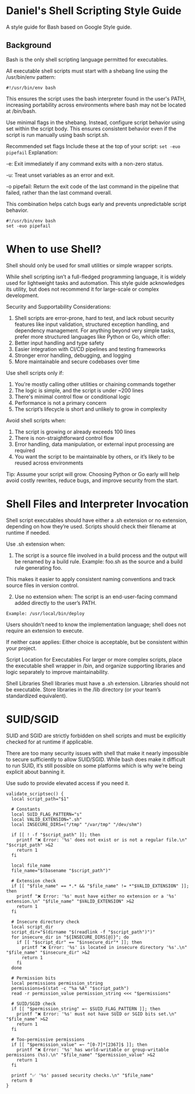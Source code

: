# Daniel's Shell Scripting Style Guide
A style guide for Bash based on Google Style guide. 

## Background
Bash is the only shell scripting language permitted for executables.

All executable shell scripts must start with a shebang line using the /usr/bin/env pattern:

`#!/usr/bin/env bash`

This ensures the script uses the bash interpreter found in the user's PATH, increasing portability across environments where bash may not be located at /bin/bash.

Use minimal flags in the shebang. Instead, configure script behavior using set within the script body. This ensures consistent behavior even if the script is run manually using bash script.sh.

Recommended set flags
Include these at the top of your script:
`set -euo pipefail`
Explanation:

-e: Exit immediately if any command exits with a non-zero status.

-u: Treat unset variables as an error and exit.

-o pipefail: Return the exit code of the last command in the pipeline that failed, rather than the last command overall.

This combination helps catch bugs early and prevents unpredictable script behavior.

```
#!/usr/bin/env bash
set -euo pipefail
```

# When to use Shell? 
Shell should only be used for small utilities or simple wrapper scripts.

While shell scripting isn’t a full-fledged programming language, it is widely used for lightweight tasks and automation. This style guide acknowledges its utility, but does not recommend it for large-scale or complex development.

Security and Supportability Considerations:
1. Shell scripts are error-prone, hard to test, and lack robust security features like input validation, structured exception handling, and dependency management. For anything beyond very simple tasks, prefer more structured languages like Python or Go, which offer:
2. Better input handling and type safety
3. Easier integration with CI/CD pipelines and testing frameworks
4. Stronger error handling, debugging, and logging
5. More maintainable and secure codebases over time

Use shell scripts only if:
1. You're mostly calling other utilities or chaining commands together
2. The logic is simple, and the script is under ~200 lines
3. There's minimal control flow or conditional logic
4. Performance is not a primary concern
5. The script’s lifecycle is short and unlikely to grow in complexity

Avoid shell scripts when:
1. The script is growing or already exceeds 100 lines
2. There is non-straightforward control flow
3. Error handling, data manipulation, or external input processing are required
4. You want the script to be maintainable by others, or it’s likely to be reused across environments

Tip: 
Assume your script will grow. Choosing Python or Go early will help avoid costly rewrites, reduce bugs, and improve security from the start.

# Shell Files and Interpreter Invocation
Shell script executables should have either a .sh extension or no extension, depending on how they’re used. Scripts should check their filename at runtime if needed.

Use .sh extension when:
1. The script is a source file involved in a build process and the output will be renamed by a build rule.
Example: foo.sh as the source and a build rule generating foo.

This makes it easier to apply consistent naming conventions and track source files in version control.

2. Use no extension when:
The script is an end-user-facing command added directly to the user’s PATH.
```
Example: /usr/local/bin/deploy
```

Users shouldn’t need to know the implementation language; shell does not require an extension to execute.

If neither case applies:
Either choice is acceptable, but be consistent within your project.

Script Location for Executables
For larger or more complex scripts, place the executable shell wrapper in /bin, and organize supporting libraries and logic separately to improve maintainability.

Shell Libraries
Shell libraries must have a .sh extension. 
Libraries should not be executable.
Store libraries in the /lib directory (or your team’s standardized equivalent).

# SUID/SGID
SUID and SGID are strictly forbidden on shell scripts and must be explicitly checked for at runtime if applicable.

There are too many security issues with shell that make it nearly impossible to secure sufficiently to allow SUID/SGID. While bash does make it difficult to run SUID, it’s still possible on some platforms which is why we’re being explicit about banning it.

Use sudo to provide elevated access if you need it.


```
validate_scriptsec() {
  local script_path="$1"

  # Constants
  local SUID_FLAG_PATTERN="s"
  local VALID_EXTENSION=".sh"
  local INSECURE_DIRS=("/tmp" "/var/tmp" "/dev/shm")

  if [[ ! -f "$script_path" ]]; then
    printf "❌ Error: '%s' does not exist or is not a regular file.\n" "$script_path" >&2
    return 1
  fi

  local file_name
  file_name="$(basename "$script_path")"

  # Extension check
  if [[ "$file_name" == *.* && "$file_name" != *"$VALID_EXTENSION" ]]; then
    printf "❌ Error: '%s' must have either no extension or a '%s' extension.\n" "$file_name" "$VALID_EXTENSION" >&2
    return 1
  fi

  # Insecure directory check
  local script_dir
  script_dir="$(dirname "$(readlink -f "$script_path")")"
  for insecure_dir in "${INSECURE_DIRS[@]}"; do
    if [[ "$script_dir" == "$insecure_dir"* ]]; then
      printf "❌ Error: '%s' is located in insecure directory '%s'.\n" "$file_name" "$insecure_dir" >&2
      return 1
    fi
  done

  # Permission bits
  local permissions permission_string
  permissions=$(stat -c "%a %A" "$script_path")
  read -r permission_value permission_string <<< "$permissions"

  # SUID/SGID check
  if [[ "$permission_string" =~ $SUID_FLAG_PATTERN ]]; then
    printf "❌ Error: '%s' must not have SUID or SGID bits set.\n" "$file_name" >&2
    return 1
  fi

  # Too-permissive permissions
  if [[ "$permission_value" =~ ^[0-7]*[2367]$ ]]; then
    printf "❌ Error: '%s' has world-writable or group-writable permissions (%s).\n" "$file_name" "$permission_value" >&2
    return 1
  fi

  printf "✅ '%s' passed security checks.\n" "$file_name"
  return 0
}
```
